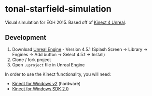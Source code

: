tonal-starfield-simulation
==========================

Visual simulation for EOH 2015. Based off of [Kinect 4 Unreal](http://opaquemultimedia.com/index.html?pages/k4u.html&k4u).

## Development
  1. Download [Unreal Engine](https://www.unrealengine.com/)
    - Version 4.5.1 (Splash Screen -> Library -> Engines -> Add button -> Select 4.5.1 -> Install)
  2. Clone / fork project
  3. Open `.uproject` file in Unreal Engine
  
In order to use the Kinect functionality, you will need:
  - [Kinect for Windows v2](http://www.microsoft.com/en-us/kinectforwindows/) (hardware)
  - [Kinect for Windows SDK 2.0](http://www.microsoft.com/en-us/download/details.aspx?id=44561)
